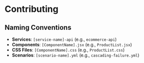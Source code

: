 # Contributing

## Naming Conventions

- **Services**: `[service-name]-api` (e.g., `ecommerce-api`)
- **Components**: `[ComponentName].jsx` (e.g., `ProductList.jsx`)
- **CSS Files**: `[ComponentName].css` (e.g., `ProductList.css`)
- **Scenarios**: `[scenario-name].yml` (e.g., `cascading-failure.yml`)
